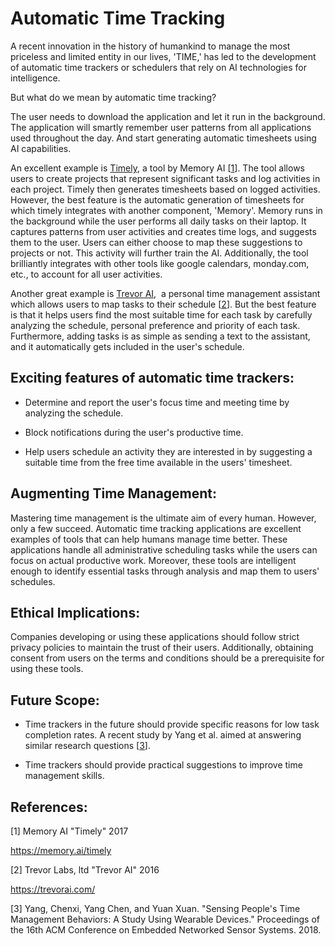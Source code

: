 # Automatic Time Tracking
A recent innovation in the history of humankind to manage the most priceless and limited entity in our lives, 'TIME,' has led to the development of automatic time trackers or schedulers that rely on AI technologies for intelligence.  

But what do we mean by automatic time tracking?

The user needs to download the application and let it run in the background. The application will smartly remember user patterns from all applications used throughout the day. And start generating automatic timesheets using AI capabilities.  

An excellent example is [Timely](https://memory.ai/timely), a tool by Memory AI [[1](#References)]. The tool allows users to create projects that represent significant tasks and log activities in each project. Timely then generates timesheets based on logged activities. However, the best feature is the automatic generation of timesheets for which timely integrates with another component, 'Memory'. Memory runs in the background while the user performs all daily tasks on their laptop. It captures patterns from user activities and creates time logs, and suggests them to the user. Users can either choose to map these suggestions to projects or not. This activity will further train the AI. Additionally, the tool brilliantly integrates with other tools like google calendars, monday.com, etc., to account for all user activities. 

Another great example is [Trevor AI](https://trevorai.com/),  a personal time management assistant which allows users to map tasks to their schedule [[2](#References)]. But the best feature is that it helps users find the most suitable time for each task by carefully analyzing the schedule, personal preference and priority of each task. Furthermore, adding tasks is as simple as sending a text to the assistant, and it automatically gets included in the user's schedule.  

## Exciting features of automatic time trackers:

-   Determine and report the user's focus time and meeting time by analyzing the schedule.
    
-   Block notifications during the user's productive time.
    
-   Help users schedule an activity they are interested in by suggesting a suitable time from the free time available in the users' timesheet.  

## Augmenting Time Management:
Mastering time management is the ultimate aim of every human. However, only a few succeed. Automatic time tracking applications are excellent examples of tools that can help humans manage time better. These applications handle all administrative scheduling tasks while the users can focus on actual productive work. Moreover, these tools are intelligent enough to identify essential tasks through analysis and map them to users' schedules.  

## Ethical Implications:
Companies developing or using these applications should follow strict privacy policies to maintain the trust of their users. Additionally, obtaining consent from users on the terms and conditions should be a prerequisite for using these tools.

  

## Future Scope:

-   Time trackers in the future should provide specific reasons for low task completion rates. A recent study by Yang et al. aimed at answering similar research questions [[3](#References)].
    
-   Time trackers should provide practical suggestions to improve time management skills.
    

  

## References:

[1] Memory AI "Timely" 2017

https://memory.ai/timely

  

[2] Trevor Labs, ltd "Trevor AI" 2016

https://trevorai.com/

  

[3] Yang, Chenxi, Yang Chen, and Yuan Xuan. "Sensing People's Time Management Behaviors: A Study Using Wearable Devices." Proceedings of the 16th ACM Conference on Embedded Networked Sensor Systems. 2018.

 
